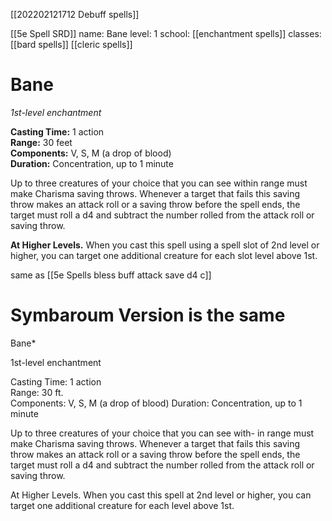 [[202202121712 Debuff spells]]

[[5e Spell SRD]]
name: Bane
level: 1
school: [[enchantment spells]]
classes: [[bard spells]] [[cleric spells]]

# Bane 
_1st-level enchantment_ 

**Casting Time:** 1 action   
**Range:** 30 feet   
**Components:** V, S, M (a drop of blood)   
**Duration:** Concentration, up to 1 minute 

Up to three creatures of your choice that you can see within range must make Charisma saving throws. Whenever a target that fails this saving throw makes an attack roll or a saving throw before the spell ends, the target must roll a d4 and subtract the number rolled from the attack roll or saving throw. 

**At Higher Levels.** When you cast this spell using a spell slot of 2nd level or higher, you can target one additional creature for each slot level above 1st. 

same as [[5e Spells bless buff attack save d4 c]]

# Symbaroum Version is the same
Bane*

1st-level enchantment

Casting Time: 1 action  
Range: 30 ft.  
Components: V, S, M (a drop of blood) 
Duration: Concentration, up to 1 minute

Up to three creatures of your choice that you can see with- in range must make Charisma saving throws. Whenever a target that fails this saving throw makes an attack roll or a saving throw before the spell ends, the target must roll a d4 and subtract the number rolled from the attack roll or saving throw.

At Higher Levels. When you cast this spell at 2nd level or higher, you can target one additional creature for each level above 1st.